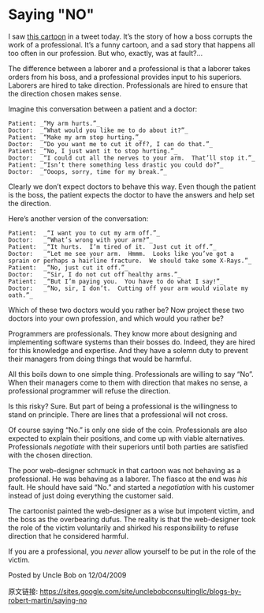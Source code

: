 # Saying "NO"

I saw [this cartoon](http://theoatmeal.com/comics/design_hell) in a tweet today. It’s the story of how a boss corrupts the work of a professional.  It’s a funny cartoon, and a sad story that happens all too often in our profession.  But who, exactly, was at fault?...

The difference between a laborer and a professional is that a laborer takes orders from his boss, and a professional provides input to his superiors.  Laborers are hired to take direction.  Professionals are hired to ensure that the direction chosen makes sense.

Imagine this conversation between a patient and a doctor:

```
Patient: _“My arm hurts.”_
Doctor:  _“What would you like me to do about it?”_
Patient: _“Make my arm stop hurting.”_
Doctor:  _“Do you want me to cut it off?, I can do that.”_
Patient: _“No, I just want it to stop hurting.”_
Doctor:  _“I could cut all the nerves to your arm.  That’ll stop it.”_
Patient: _“Isn’t there something less drastic you could do?”_
Doctor:  _“Ooops, sorry, time for my break.”_
```

Clearly we don’t expect doctors to behave this way.  Even though the patient is the boss, the patient expects the doctor to have the answers and help set the direction.

Here’s another version of the conversation:

```
Patient:  _“I want you to cut my arm off.”_
Doctor:   _“What’s wrong with your arm?”_
Patient:  _“It hurts.  I’m tired of it.  Just cut it off.”_
Doctor:   _“Let me see your arm.  Hmmm.  Looks like you’ve got a sprain or perhaps a hairline fracture.  We should take some X-Rays.”_
Patient:  _“No, just cut it off.”_
Doctor:   _“Sir, I do not cut off healthy arms.”_
Patient:  _“But I’m paying you.  You have to do what I say!”_
Doctor:   _“No, sir, I don’t.  Cutting off your arm would violate my oath.”_
```

Which of these two doctors would you rather be?  Now project these two doctors into your own profession, and which would you rather be?

Programmers are professionals.  They know more about designing and implementing software systems than their bosses do.  Indeed, they are hired for this knowledge and expertise.  And they have a solemn duty to prevent their managers from doing things that would be harmful.

All this boils down to one simple thing.  Professionals are willing to say “No”. When their managers come to them with direction that makes no sense, a professional programmer will refuse the direction.

Is this risky?  Sure.  But part of being a professional is the willingness to stand on principle.  There are lines that a professional will not cross.

Of course saying “No.” is only one side of the coin.  Professionals are also expected to explain their positions, and come up with viable alternatives.  Professionals _negotiate_ with their superiors until both parties are satisfied with the chosen direction.

The poor web-designer schmuck in that cartoon was not behaving as a professional. He was behaving as a laborer.  The fiasco at the end was _his_ fault.  He should have said “No.” and started a _negotiation_ with his customer instead of just doing everything the customer said.

The cartoonist painted the web-designer as a wise but impotent victim, and the boss as the overbearing dufus.  The reality is that the web-designer took the role of the victim voluntarily and shirked his responsibility to refuse direction that he considered harmful.

If you are a professional, you _never_ allow yourself to be put in the role of the victim.


Posted by Uncle Bob on 12/04/2009

原文链接: <https://sites.google.com/site/unclebobconsultingllc/blogs-by-robert-martin/saying-no>

